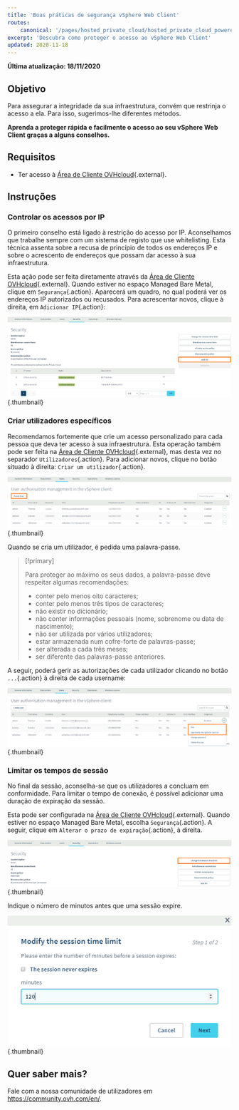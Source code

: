 ```yaml
---
title: 'Boas práticas de segurança vSphere Web Client'
routes:
    canonical: '/pages/hosted_private_cloud/hosted_private_cloud_powered_by_vmware/vsphere_access_security_advices'
excerpt: 'Descubra como proteger o acesso ao vSphere Web Client'
updated: 2020-11-18
---
```


**Última atualização: 18/11/2020**

## Objetivo

Para assegurar a integridade da sua infraestrutura, convém que restrinja o acesso a ela. Para isso, sugerimos-lhe diferentes métodos.

**Aprenda a proteger rápida e facilmente o acesso ao seu vSphere Web Client graças a alguns conselhos.**

## Requisitos

- Ter acesso à [Área de Cliente OVHcloud](https://www.ovh.com/auth/?action=gotomanager&from=https://www.ovh.pt/&ovhSubsidiary=pt){.external}.

## Instruções

### Controlar os acessos por IP

O primeiro conselho está ligado à restrição do acesso por IP. Aconselhamos que trabalhe sempre com um sistema de registo que use whitelisting. Esta técnica assenta sobre a recusa de princípio de todos os endereços IP e sobre o acrescento de endereços que possam dar acesso à sua infraestrutura.

Esta ação pode ser feita diretamente através da [Área de Cliente OVHcloud](https://www.ovh.com/auth/?action=gotomanager&from=https://www.ovh.pt/&ovhSubsidiary=pt){.external}. Quando estiver no espaço Managed Bare Metal, clique em `Segurança`{.action}. Aparecerá um quadro, no qual poderá ver os endereços IP autorizados ou recusados. Para acrescentar novos, clique à direita, em `Adicionar IP`{.action}:

![Adicionar IP](images/adding_ip.png){.thumbnail}


### Criar utilizadores específicos

Recomendamos fortemente que crie um acesso personalizado para cada pessoa que deva ter acesso à sua infraestrutura. Esta operação também pode ser feita na [Área de Cliente OVHcloud](https://www.ovh.com/auth/?action=gotomanager&from=https://www.ovh.pt/&ovhSubsidiary=pt){.external}, mas desta vez no separador `Utilizadores`{.action}. Para adicionar novos, clique no botão situado à direita: `Criar um utilizador`{.action}.

![Utilizadores](images/users.png){.thumbnail}


Quando se cria um utilizador, é pedida uma palavra-passe.

> [!primary]
>
> Para proteger ao máximo os seus dados, a palavra-passe deve respeitar algumas recomendações:
>
> - conter pelo menos oito caracteres;
> - conter pelo menos três tipos de caracteres;
> - não existir no dicionário;
> - não conter informações pessoais (nome, sobrenome ou data de nascimento);
> - não ser utilizada por vários utilizadores;
> - estar armazenada num cofre-forte de palavras-passe;
> - ser alterada a cada três meses;
> - ser diferente das palavras-passe anteriores.
>

A seguir, poderá gerir as autorizações de cada utilizador clicando no botão `...`{.action} à direita de cada username:

![Edição dos parâmetros dos utilizadores](images/users_edit.png){.thumbnail}

### Limitar os tempos de sessão

No final da sessão, aconselha-se que os utilizadores a concluam em conformidade. Para limitar o tempo de conexão, é possível adicionar uma duração de expiração da sessão.

Esta pode ser configurada na [Área de Cliente OVHcloud](https://www.ovh.com/auth/?action=gotomanager&from=https://www.ovh.pt/&ovhSubsidiary=pt){.external}. Quando estiver no espaço Managed Bare Metal, escolha `Segurança`{.action}. A seguir, clique em `Alterar o prazo de expiração`{.action}, à direita.

![Expiração da sessão](images/security-expiration.png){.thumbnail}

Indique o número de minutos antes que uma sessão expire.

![Expiração da sessão](images/expiration.png){.thumbnail}

## Quer saber mais?

Fale com a nossa comunidade de utilizadores em <https://community.ovh.com/en/>.
